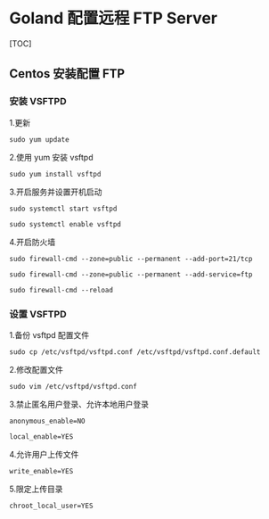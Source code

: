 # Goland 配置远程 FTP Server

[TOC]

## Centos 安装配置 FTP

### 安装 VSFTPD

1.更新

```shell
sudo yum update
```

2.使用 yum 安装 vsftpd

```shell
sudo yum install vsftpd
```

3.开启服务并设置开机启动

```shell
sudo systemctl start vsftpd
```

```shell
sudo systemctl enable vsftpd
```

4.开启防火墙

```shell
sudo firewall-cmd --zone=public --permanent --add-port=21/tcp
```

```shell
sudo firewall-cmd --zone=public --permanent --add-service=ftp
```

```shell
sudo firewall-cmd --reload
```

### 设置 VSFTPD

1.备份 vsftpd 配置文件

```shell
sudo cp /etc/vsftpd/vsftpd.conf /etc/vsftpd/vsftpd.conf.default
```

2.修改配置文件

```shell
sudo vim /etc/vsftpd/vsftpd.conf
```

3.禁止匿名用户登录、允许本地用户登录

```shell
anonymous_enable=NO

local_enable=YES
```

4.允许用户上传文件

```shell
write_enable=YES
```

5.限定上传目录

```shell
chroot_local_user=YES
```